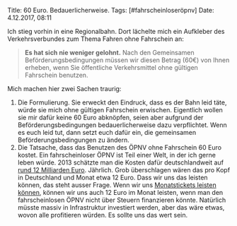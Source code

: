 Title: 60 Euro. Bedauerlicherweise.
Tags: [#fahrscheinloseröpnv]
Date: 4.12.2017, 08:11

Ich stieg vorhin in eine Regionalbahn. Dort lächelte mich ein Aufkleber des Verkehrsverbundes zum Thema Fahren ohne Fahrschein an:

> **Es hat sich nie weniger gelohnt.** Nach den Gemeinsamen Beförderungsbedingungen müssen wir diesen Betrag (60€) von Ihnen erheben, wenn Sie öffentliche Verkehrsmittel ohne gültigen Fahrschein benutzen.

Mich machen hier zwei Sachen traurig:

1. Die Formulierung. Sie erweckt den Eindruck, dass es der Bahn leid täte, würde sie mich ohne gültigen Fahrschein erwischen. Eigentlich wollen sie mir dafür keine 60 Euro abknöpfen, seien aber aufgrund der Beförderungsbedingungen bedauerlicherweise dazu verpflichtet. Wenn es euch leid tut, dann setzt euch dafür ein, die gemeinsamen Beförderungsbedingungen zu ändern.
2. Die Tatsache, dass das Benutzen des ÖPNV ohne Fahrschein 60 Euro kostet. Ein fahrscheinloser ÖPNV ist Teil einer Welt, in der ich gerne leben würde. 2013 schätzte man die Kosten dafür deutschlandweit auf [rund 12 Milliarden Euro](http://www.tagesspiegel.de/berlin/diskussion-um-gratis-fahrten-in-berlin-kostenloser-nahverkehr-ist-in-anderen-staedten-gescheitert/9159568.html). Jährlich. Grob überschlagen wären das pro Kopf in Deutschland und Monat etwa 12 Euro. Dass wir uns das leisten können, das steht ausser Frage. Wenn wir uns [Monatstickets leisten können](http://www.zeit.de/mobilitaet/2017-02/bus-bahn-oeffentlicher-nahverkehr-studie-grafiken/komplettansicht), können wir uns auch 12 Euro im Monat leisten, wenn man den fahrscheinlosen ÖPNV nicht über Steuern finanzieren könnte. Natürlich müsste massiv in Infrastruktur investiert werden, aber das wäre etwas, wovon alle profitieren würden. Es sollte uns das wert sein.